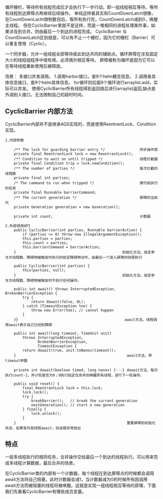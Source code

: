 

循环栅栏，等待所有线程完成后才会执行下一步行动。即一组线程相互等待，等所有线程到达屏障点再继续后续操作。
单纯这样看其实和CountDownLatch很像，在CountDownLacth限制数目后，等所有执行完，CountDownLatch减到0，唤醒主线程。
但在CyclicBarrier里就不是这样，而是一堆相同的进程处理某件事，如果涉及到合并，则由最后一个到达的进程完成。
CyclicBarrier 与CountDownLatch区别就是，可以有不止一个栅栏，因为它的栅栏（Barrier）可以重复使用（Cyclic）。  

一个同步器，允许一组线程全部等待彼此到达共同的辅助点。循环屏障在涉及固定大小的线程组程序中很有用，必须偶尔相互等待。
屏障被称为循环是因为它可以在等待线程重新使用后被释放。    

场景：
多接口并发调用。 1.调用harbor接口，查9个helm概览信息。  2.调用查具体信息接口，查9个helm具体信息。  for循环则后面9个循环进行arraylist.add，实际可以并发。
                使用CyclicBarrier所有线程得到返回值后进行arraylist返回,缺点是外调别人接口，无法限制自己的超时时间。


## CyclicBarrier 内部方法
CyclicBarrier内部并不是继承AQS实现的，而是使用ReentrantLock、Condition实现。
```
1.内部参数

    /** The lock for guarding barrier entry */                同步操作锁
    private final ReentrantLock lock = new ReentrantLock();
    /** Condition to wait on until tripped */                 线程拦截器
    private final Condition trip = lock.newCondition();
    /** The number of parties */                              每次拦截的线程数
    private final int parties;
    /* The command to run when tripped */                     换代前执行的任务
    private final Runnable barrierCommand;
    /** The current generation */                             屏障的当前代
    private Generation generation = new Generation();

    private int count;                                        计数器
            
2.外部调用API
    public CyclicBarrier(int parties, Runnable barrierAction) {
        if (parties <= 0) throw new IllegalArgumentException();
        this.parties = parties;
        this.count = parties;
        this.barrierCommand = barrierAction;
    }                                                 初始化方法，给定参与方线程数、障碍物被触发时执行的给定障碍物动作，由最后一个进入屏障的线程执行
 
    public CyclicBarrier(int parties) {
        this(parties, null);
    }                                                 初始化方法，给定参与方线程数、障碍物被触发时不执行任何操作。

    public int await() throws InterruptedException, BrokenBarrierException {
        try {
            return dowait(false, 0L);
        } catch (TimeoutException toe) {
            throw new Error(toe); // cannot happen
        }
    }}                                                 await方法，线程调用await表示自己已经到障碍

    public int await(long timeout, TimeUnit unit)
        throws InterruptedException,
               BrokenBarrierException,
               TimeoutException {
        return dowait(true, unit.toNanos(timeout));
    }                                                   await方法，带timeout参数

    private int dowait(boolean timed, long nanos) {···} dowait方法，每次执行count-1，并计较是否为0；0执行指定任务并则唤醒所有线程，进行下一轮操作。

    public void reset() {
        final ReentrantLock lock = this.lock;
        lock.lock();
        try {
            breakBarrier();   // break the current generation
            nextGeneration(); // start a new generation
        } finally {
            lock.unlock();
        }
    }                                                   重置屏障到初始化状态，如果有外部线程await，则会报异常抛出
```

## 特点
一般多线程执行的相同任务，合并操作交给最后一个到达的线程执行。可以用来完成多线程计算数据，最后合并的场景。

在CyclicBarrier类的内部有一个计数器，每个线程在到达屏障点的时候都会调用await方法将自己阻塞，此时计数器会减1，当计数器减为0的时候所有因调用await方法而被阻塞的线程将被唤醒。这就是实现一组线程相互等待的原理，下面我们先看看CyclicBarrier有哪些成员变量。